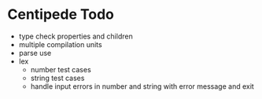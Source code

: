 # Centipede Todo
* type check properties and children
* multiple compilation units
* parse use
* lex
  * number test cases
  * string test cases
  * handle input errors in number and string with error message and exit